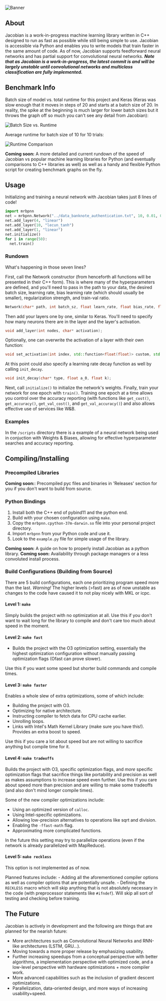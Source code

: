 
  <!-- readme.md -->
  <!-- Jacobian -->

  <!-- Created by David Freifeld -->
  <!-- Copyright © 2020 David Freifeld. All rights reserved. -->

![Banner](./pictures/banner.png)

## About
Jacobian is a work-in-progress machine learning library written in C++ designed to run as fast as possible while still being simple to use. Jacobian is accessible via Python and enables you to write models that train faster in the same amount of code. As of now, Jacobian supports feedforward neural networks and has partial support for convolutional neural networks. ***Note that as Jacobian is a work-in-progress, the latest commit is and will be largely unstable until convolutional networks and multiclass classification are fully implemented.***

## Benchmark Info

Batch size of model vs. total runtime for this project and Keras (Keras was slow enough that it moves in steps of 20 and starts at a batch size of 20. In reality, the spike at the beginning is much larger for lower batch sizes but it throws the graph off so much you can't see any detail from Jacobian):

![Batch Size vs. Runtime](./pictures/batch_size.png)

Average runtime for batch size of 10 for 10 trials:

![Runtime Comparison](./pictures/runtime.png)

**Coming soon:** A more detailed and current rundown of the speed of Jacobian vs popular machine learning libraries for Python (and eventually comparisons to C++ libraries as well) as well as a handy and flexible Python script for creating benchmark graphs on the fly.


## Usage

Initializing and training a neural network with Jacobian takes just 8 lines of code!
```python
import mrbpnn
net = mrbpnn.Network("../data_banknote_authentication.txt", 10, 0.01, 0.001, 0.5, 0.75)
net.add_layer(4, "linear")
net.add_layer(10, "lecun_tanh")
net.add_layer(1, "linear")
net.initialize()
for i in range(50):
  net.train()
```

### Rundown
What's happening in those seven lines?

First, call the Network constructor (from henceforth all functions will be presented in their C++ form). This is where many of the hyperparameters are defined, and you'll need to pass in the path to your data, the desired batch size, learning rate, bias learning rate (which should usually be smaller), regularization strength, and train-val ratio.
```c++
Network(char* path, int batch_sz, float learn_rate, float bias_rate, float l, float ratio);
```

Then add your layers one by one, similar to Keras. You'll need to specify how many neurons there are in the layer and the layer's activation. 
```c++
void add_layer(int nodes, char* activation);
```
Optionally, one can overwrite the activation of a layer with their own function:
```c++
void set_activation(int index, std::function<float(float)> custom, std::function<float(float)> custom_deriv); 
```
At this point could also specify a learning rate decay function as well by calling `init_decay`. 
```c++
void init_decay(char* type, float a_0, float k); 
```
Next, call `initialize()` to initialize the network's weights.
Finally, train your network for one epoch with `train()`. Training one epoch at a time allows you control over the accuracy reporting (with functions like `get_cost()`, `get_accuracy()`, `get_val_cost()`, and `get_val_accuracy()`) and also allows effective use of services like W&B.

### Examples
In the `/scripts` directory there is a example of a neural network being used in conjuction with Weights & Biases, allowing for effective hyperparameter searches and accuracy reporting.

## Compiling/Installing

### Precompiled Libraries
**Coming soon:**: Precompiled pyc files and binaries in 'Releases' section for you if you don't want to build from source.

### Python Bindings

1. Install both the C++ end of pybind11 and the python end.
2. Build with your chosen configuration using `make`.
3. Copy the `mrbpnn.cpython-37m-darwin.so` file into your personal project directory.
4. Import `mrbpnn` from your Python code and use it.
5. Look to the `example.py` file for simple usage of the library.

**Coming soon:** A guide on how to properly install Jacobian as a python library.
**Coming soon:** Availability through package managers or a less convoluted install process.

### Build Configurations (Building from Source)

There are 5 build configurations, each one prioritizing program speed more than the last. *Warning!* The higher levels (>fast) are as of now unstable as changes to the code have caused it to not play nicely with MKL or icpc.

#### Level 1: `make`
Simply builds the project with no optimization at all. Use this if you don't want to wait long for the library to compile and don't care too much about speed in the moment.

#### Level 2: `make fast`
  - Builds the project with the O3 optimization setting, essentially the highest optimization configuration without manually passing optimization flags (Ofast can prove slower). 

Use this if you want some speed but shorter build commands and compile times.

#### Level 3: `make faster`
Enables a whole slew of extra optimizations, some of which include:
  - Building the project with O3.
  - Optimizing for native architecture.
  - Instructing compiler to fetch data for CPU cache earlier.
  - Unrolling loops.
  - Links with Intel's Math Kernel Library (make sure you have this!). Provides an extra boost to speed. 
  
  Use this if you care a lot about speed but are not willing to sacrifice anything but compile time for it.

#### Level 4: `make tradeoffs`
Builds the project with O3, specific optimization flags, and *more* specific optimization flags that sacrifice things like portability and precision as well as makes assumptions to increase speed even further. Use this if you care about speed more than precision and are willing to make some tradeoffs (and also don't mind longer compile times).

Some of the new compiler optimizations include:
   - Using an optimized version of `calloc`.
   - Using Intel-specific optimizations.
   - Allowing low-precision alternatives to operations like sqrt and division.
   - Enabling the `-ffast-math` flag.
   - Approximating more complicated functions.

In the future this setting may try to parallelize operations (even if the network is already parallelized with MapReduce).

#### Level 5: `make reckless`
This option is not implemented as of now.

Planned features include:
    - Adding all the aforementioned compiler options as well as compiler options that are potentially unsafe. 
    - Defining the `RECKLESS` macro which will skip anything that is not absolutely necessary in the code (with preprocessor statements like `#ifndef`). Will skip all sort of testing and checking before training.

## The Future

Jacobian is actively in development and the following are things that are planned for the nearish future:
- More architectures such as Convolutional Neural Networks and RNN-like architectures (LSTM, GRU...).
- Moving towards a more proper release by emphasizing usability.
- Further increasing speedups from a conceptual perspective with better algorithms, a implementation perspective with optimized code, and a low-level perspective with hardware optimizations + more compiler work.
- More advanced capabilities such as the inclusion of gradient descent optimizations.
- Parallelization, data-oriented design, and more ways of increasing usability+speed.
